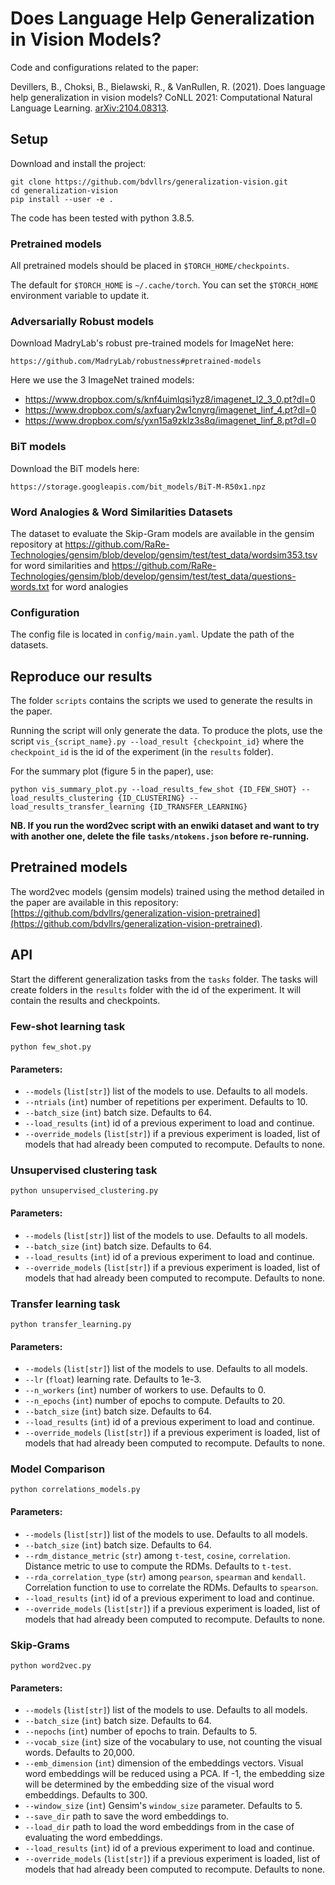 # Does Language Help Generalization in Vision Models?
Code and configurations related to the paper:

Devillers, B., Choksi, B., Bielawski, R., & VanRullen, R. (2021). Does language help generalization in vision models? CoNLL 2021: Computational Natural Language Learning. [arXiv:2104.08313](https://arxiv.org/abs/2104.08313).

## Setup
Download and install the project:
```
git clone https://github.com/bdvllrs/generalization-vision.git
cd generalization-vision
pip install --user -e .
```

The code has been tested with python 3.8.5.

### Pretrained models
All pretrained models should be placed in `$TORCH_HOME/checkpoints`.

The default for `$TORCH_HOME` is `~/.cache/torch`. You can set the `$TORCH_HOME` environment
variable to update it.

### Adversarially Robust models
Download MadryLab's robust pre-trained models for ImageNet here: 
```
https://github.com/MadryLab/robustness#pretrained-models
```

Here we use the 3 ImageNet trained models:
- https://www.dropbox.com/s/knf4uimlqsi1yz8/imagenet_l2_3_0.pt?dl=0
- https://www.dropbox.com/s/axfuary2w1cnyrg/imagenet_linf_4.pt?dl=0
- https://www.dropbox.com/s/yxn15a9zklz3s8q/imagenet_linf_8.pt?dl=0

### BiT models
Download the BiT models here:
```
https://storage.googleapis.com/bit_models/BiT-M-R50x1.npz
```

### Word Analogies & Word Similarities Datasets
The dataset to evaluate the Skip-Gram models are available in the gensim repository at https://github.com/RaRe-Technologies/gensim/blob/develop/gensim/test/test_data/wordsim353.tsv for word similarities and https://github.com/RaRe-Technologies/gensim/blob/develop/gensim/test/test_data/questions-words.txt for word analogies

### Configuration
The config file is located in `config/main.yaml`. 
Update the path of the datasets.


## Reproduce our results
The folder `scripts` contains the scripts we used to generate the results in the paper.

Running the script will only generate the data. To produce the plots, use the script `vis_{script_name}.py --load_result {checkpoint_id}`
where the `checkpoint_id` is the id of the experiment (in the `results` folder).

For the summary plot (figure 5 in the paper), use:
```
python vis_summary_plot.py --load_results_few_shot {ID_FEW_SHOT} --load_results_clustering {ID_CLUSTERING} --load_results_transfer_learning {ID_TRANSFER_LEARNING}
```

**NB. If you run the word2vec script with an enwiki dataset and want to try with another one, delete the file `tasks/ntokens.json` before re-running.**

## Pretrained models
The word2vec models (gensim models) trained using the method detailed in the paper are available in this repository: 
[https://github.com/bdvllrs/generalization-vision-pretrained](https://github.com/bdvllrs/generalization-vision-pretrained).

## API
Start the different generalization tasks from the `tasks` folder.
The tasks will create folders in the `results` folder with the id of the experiment.
It will contain the results and checkpoints.

### Few-shot learning task
```
python few_shot.py
```
#### Parameters:
- `--models` (`list[str]`) list of the models to use. Defaults to all models.
- `--ntrials` (`int`) number of repetitions per experiment. Defaults to 10.
- `--batch_size` (`int`) batch size. Defaults to 64.
- `--load_results` (`int`) id of a previous experiment to load and continue.
- `--override_models` (`list[str]`) if a previous experiment is loaded, list of models that had already been computed to recompute. Defaults to none. 

### Unsupervised clustering task
```
python unsupervised_clustering.py
```
#### Parameters:
- `--models` (`list[str]`) list of the models to use. Defaults to all models.
- `--batch_size` (`int`) batch size. Defaults to 64.
- `--load_results` (`int`) id of a previous experiment to load and continue.
- `--override_models` (`list[str]`) if a previous experiment is loaded, list of models that had already been computed to recompute. Defaults to none. 

### Transfer learning task
```
python transfer_learning.py
```
#### Parameters:
- `--models` (`list[str]`) list of the models to use. Defaults to all models.
- `--lr` (`float`) learning rate. Defaults to 1e-3.
- `--n_workers` (`int`) number of workers to use. Defaults to 0.
- `--n_epochs` (`int`) number of epochs to compute. Defaults to 20.  
- `--batch_size` (`int`) batch size. Defaults to 64.
- `--load_results` (`int`) id of a previous experiment to load and continue.
- `--override_models` (`list[str]`) if a previous experiment is loaded, list of models that had already been computed to recompute. Defaults to none. 

### Model Comparison
```
python correlations_models.py
```
#### Parameters:
- `--models` (`list[str]`) list of the models to use. Defaults to all models.
- `--batch_size` (`int`) batch size. Defaults to 64.
- `--rdm_distance_metric` (`str`) among `t-test`, `cosine`, `correlation`. Distance metric to use to compute the RDMs. Defaults to `t-test`.  
- `--rda_correlation_type` (`str`) among `pearson`, `spearman` and `kendall`. Correlation function to use to correlate the RDMs. Defaults to `spearson`.  
- `--load_results` (`int`) id of a previous experiment to load and continue.
- `--override_models` (`list[str]`) if a previous experiment is loaded, list of models that had already been computed to recompute. Defaults to none. 

### Skip-Grams
```
python word2vec.py
```
#### Parameters:
- `--models` (`list[str]`) list of the models to use. Defaults to all models.
- `--batch_size` (`int`) batch size. Defaults to 64.
- `--nepochs` (`int`) number of epochs to train. Defaults to 5.  
- `--vocab_size` (`int`) size of the vocabulary to use, not counting the visual words. Defaults to 20,000.
- `--emb_dimension` (`int`) dimension of the embeddings vectors. Visual word embeddings will be reduced using a PCA. If -1, the embedding size will be determined by the embedding size of the visual word embeddings. Defaults to 300.  
- `--window_size` (`int`)  Gensim's `window_size` parameter. Defaults to 5.
- `--save_dir` path to save the word embeddings to.
- `--load_dir` path to load the word embeddings from in the case of evaluating the word embeddings.
- `--load_results` (`int`) id of a previous experiment to load and continue.
- `--override_models` (`list[str]`) if a previous experiment is loaded, list of models that had already been computed to recompute. Defaults to none. 


